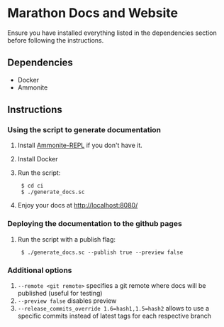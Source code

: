 # Marathon Docs and Website

Ensure you have installed everything listed in the dependencies section before
following the instructions.

## Dependencies

* Docker
* Ammonite

## Instructions

### Using the script to generate documentation

1. Install [Ammonite-REPL](http://ammonite.io/#Ammonite-REPL) if you don't have it.

2. Install Docker

3. Run the script:

        $ cd ci
        $ ./generate_docs.sc

4. Enjoy your docs at
   [http://localhost:8080/](http://localhost:8080/)

### Deploying the documentation to the github pages

1. Run the script with a publish flag:

        $ ./generate_docs.sc --publish true --preview false
        
### Additional options

1. `--remote <git remote>` specifies a git remote where docs will be published (useful for testing)
2. `--preview false` disables preview
3. `--release_commits_override 1.6=hash1,1.5=hash2` allows to use a specific commits instead of latest tags for each respective branch